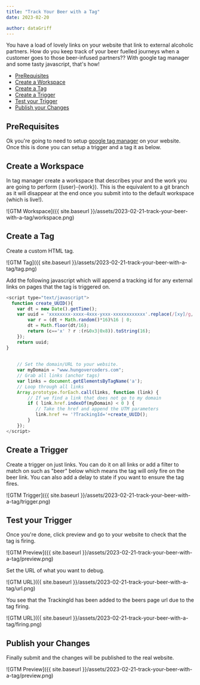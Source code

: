 ```yaml
---
title: "Track Your Beer with a Tag"
date: 2023-02-20

author: dataGriff
---
```


You have a load of lovely links on your website that link to external alcoholic partners. How do you keep track of your beer fuelled journeys when a customer goes to those beer-infused partners?? With google tag manager and some tasty javascript, that's how!


- [PreRequisites](#prerequisites)
- [Create a Workspace](#create-a-workspace)
- [Create a Tag](#create-a-tag)
- [Create a Trigger](#create-a-trigger)
- [Test your Trigger](#test-your-trigger)
- [Publish your Changes](#publish-your-changes)

## PreRequisites

Ok you're going to need to setup [google tag manager](https://support.google.com/tagmanager/answer/6103696?hl=en) on your website. Once this is done you can setup a trigger and a tag it as below.

## Create a Workspace

In tag manager create a workspace that describes your and the work you are going to perform ({user}-{work}). This is the equivalent to a git branch as it will disappear at the end once you submit into to the default workspace (which is live!).

![GTM Workspace]({{ site.baseurl }}/assets/2023-02-21-track-your-beer-with-a-tag/workspace.png)

## Create a Tag

Create a custom HTML tag.

![GTM Tag]({{ site.baseurl }}/assets/2023-02-21-track-your-beer-with-a-tag/tag.png)

Add the following javascript which will append a tracking id for any external links on pages that the tag is triggered on.

```javascript
<script type="text/javascript">
  function create_UUID(){
    var dt = new Date().getTime();
    var uuid = 'xxxxxxxx-xxxx-4xxx-yxxx-xxxxxxxxxxxx'.replace(/[xy]/g, function(c) {
        var r = (dt + Math.random()*16)%16 | 0;
        dt = Math.floor(dt/16);
        return (c=='x' ? r :(r&0x3|0x8)).toString(16);
    });
    return uuid;
}
  
  
    // Set the domain/URL to your website.
    var myDomain = "www.hungovercoders.com";
    // Grab all links (anchor tags)
    var links = document.getElementsByTagName('a');
    // Loop through all links
    Array.prototype.forEach.call(links, function (link) {
        // If we find a link that does not go to my domain
        if ( link.href.indexOf(myDomain) < 0 ) {
           // Take the href and append the UTM parameters
           link.href += '?TrackingId='+create_UUID();
        }
    });
</script>
```

## Create a Trigger

Create a trigger on just links. You can do it on all links or add a filter to match on such as "beer" below which means the tag will only fire on the beer link. You can also add a delay to state if you want to ensure the tag fires.

![GTM Trigger]({{ site.baseurl }}/assets/2023-02-21-track-your-beer-with-a-tag/trigger.png)

## Test your Trigger

Once you're done, click preview and go to your website to check that the tag is firing.

![GTM Preview]({{ site.baseurl }}/assets/2023-02-21-track-your-beer-with-a-tag/preview.png)

Set the URL of what you want to debug.

![GTM URL]({{ site.baseurl }}/assets/2023-02-21-track-your-beer-with-a-tag/url.png)

You see that the TrackingId has been added to the beers page url due to the tag firing.

![GTM URL]({{ site.baseurl }}/assets/2023-02-21-track-your-beer-with-a-tag/firing.png)

## Publish your Changes

Finally submit and the changes will be published to the real website.

![GTM Preview]({{ site.baseurl }}/assets/2023-02-21-track-your-beer-with-a-tag/preview.png)
